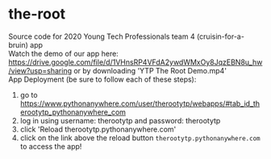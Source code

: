 # the-root

Source code for 2020 Young Tech Professionals team 4 (cruisin-for-a-bruin) app\
Watch the demo of our app here: https://drive.google.com/file/d/1VHnsRP4VFdA2ywdWMxOy8JqzEBN8u_hw/view?usp=sharing or by downloading 'YTP The Root Demo.mp4'\
App Deployment (be sure to follow each of these steps): 
1. go to https://www.pythonanywhere.com/user/therootytp/webapps/#tab_id_therootytp_pythonanywhere_com
2. log in using username: therootytp and password: therootytp
3. click 'Reload therootytp.pythonanywhere.com'
4. click on the link above the reload button `therootytp.pythonanywhere.com` to access the app!
